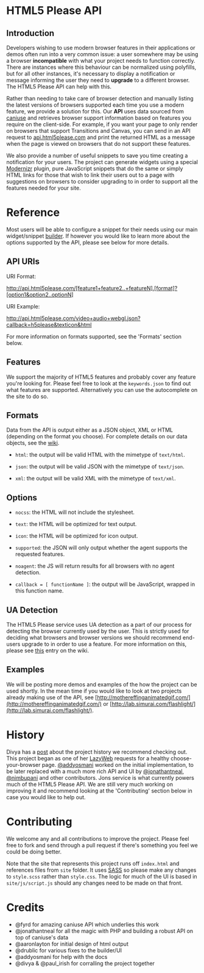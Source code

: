 # HTML5 Please API

## Introduction

Developers wishing to use modern browser features in their applications or demos often run into a very common issue: a user somewhere may be using a browser **incompatible** with what your project needs to function correctly. There are instances where this behaviour can be normalized using polyfills, but for all other instances, it's necessary to display a notification or message informing the user they need to **upgrade** to a different browser. The HTML5 Please API can help with this.

Rather than needing to take care of browser detection and manually listing the latest versions of browsers supported each time you use a modern feature, we provide a solution for this. Our **API** uses data sourced from [caniuse](http://caniuse.com)
and retrieves browser support information based on features you require on the client-side.  For example, if you want your page to only render on browsers that support Transitions and Canvas, you can send in an API request to [api.html5please.com](http://api.html5please.com) and print the returned HTML as a message when the page is viewed on browsers that do not support these features. 

We also provide a number of useful snippets to save you time creating a notification for your users. The project can generate widgets using a special [Modernizr](http://modernizr.com) plugin, pure JavaScript snippets that do the same or simply HTML links for those that wish to link their users out to a page with suggestions on browsers to consider upgrading to in order to support all the features needed for your site. 

# Reference

Most users will be able to configure a snippet for their needs using our main widget/snippet [builder](http://api.html5please.com). If however you would like to learn more about the options supported by the API, please see below for more details.

## API URIs

URI Format: 

http://api.html5please.com/[feature1+feature2..+featureN].[format]?[option1&option2..optionN]

URI Example:

http://api.html5please.com/video+audio+webgl.json?callback=h5please&texticon&html

For more information on formats supported, see the 'Formats' section below.


## Features

We support the majority of HTML5 features and probably cover any feature you're looking for. Please feel free to look at the `keywords.json` to find out what features are supported. Alternatively you can use the autocomplete on the site to do so.


## Formats

Data from the API is output either as a JSON object, XML or HTML (depending on the format you choose). For complete details on our data objects, see the [wiki](https://github.com/h5bp/html5please-api/wiki/Data-Object-Reference).

- `html`: the output will be valid HTML with the mimetype of `text/html`. 

- `json`: the output will be valid JSON with the mimetype of `text/json`. 

- `xml`: the output will be valid XML with the mimetype of `text/xml`.

## Options

- `nocss`: the HTML will not include the stylesheet. 

- `text`: the HTML will be optimized for text output. 

- `icon`: the HTML will be optimized for icon output. 

- `supported`: the JSON will only output whether the agent supports the requested features. 

- `noagent`: the JS will return results for all browsers with no agent detection. 

- `callback = [ functionName ]`: the output will be JavaScript, wrapped in this function name.

## UA Detection

The HTML5 Please service uses UA detection as a part of our process for detecting the browser currently used by the user. This is strictly used for deciding what browsers and browser versions we should recommend end-users upgrade to in order to use a feature. For more information on this, please see [this](https://github.com/h5bp/html5please-api/wiki/How-does-the-UA-Detection-work%3F
) entry on the wiki.

## Examples

We will be posting more demos and examples of the how the project can be used shortly. In the mean time if you would like to look at two projects already making use of the API, see [http://mothereffinganimatedgif.com/](http://mothereffinganimatedgif.com/) or [http://lab.simurai.com/flashlight/](http://lab.simurai.com/flashlight/).

# History

Divya has a [post](http://nimbupani.com/html5please-api.html) about the project history we recommend checking out. This project began as one of her [LazyWeb](https://github.com/paulirish/lazyweb-requests/issues/39) requests for a healthy choose-your-browser page. [@addyosmani](http://github.com/addyosmani) worked on the initial implementation, to be later replaced with a much more rich API and UI by [@jonathantneal](http://github.com/jonathantneal), [@nimbupani](http://github.com/nimbupani) and other contributors. Jons service is what currently powers much of the HTML5 Please API. We are still very much working on improving it and recommend looking at the 'Contributing' section below in case you would like to help out.

# Contributing

We welcome any and all contributions to improve the project. Please feel free to fork and send through a pull request if there's something you feel we could be doing better.

Note that the site that represents this project runs off `index.html` and references files from `site` folder. It uses [SASS](http://sass-lang.com/) so please make any changes to `style.scss` rather than `style.css`. The logic for much of the UI is based in `site/js/script.js` should any changes need to be made on that front.

# Credits

- @fyrd for amazing caniuse API which underlies this work
- @jonathantneal for all the magic with PHP and building a robust API on top of caniuse's data
- @aaronlayton for initial design of html output
- @drublic for various fixes to the builder/UI
- @addyosmani for help with the docs
- @divya & @paul_irish for corralling the project together



